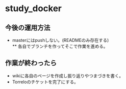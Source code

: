 # study_docker
## 今後の運用方法
* masterにはpushしない。(READMEのみ存在する)  
** 各自でブランチを作ってそこで作業を進める。
## 作業が終わったら
* wikiに各自のページを作成し振り返りやつまづきを書く。
* Torreloのチケットを完了にする。
